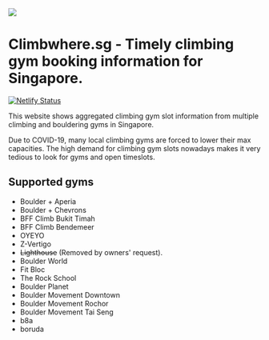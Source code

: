 <img src="https://user-images.githubusercontent.com/8543107/121490522-afec1a80-ca07-11eb-88fa-7d8210c54670.png" />

# Climbwhere.sg - Timely climbing gym booking information for Singapore. 
[![Netlify Status](https://api.netlify.com/api/v1/badges/f24978be-65f1-41ef-9743-0691952d8a68/deploy-status)](https://app.netlify.com/sites/elastic-franklin-9a8023/deploys)

This website shows aggregated climbing gym slot information from multiple climbing and bouldering gyms in Singapore.

Due to COVID-19, many local climbing gyms are forced to lower their max capacities. The high demand for climbing gym slots nowadays makes it very tedious to look for gyms and open timeslots.


## Supported gyms

* Boulder + Aperia
* Boulder + Chevrons 
* BFF Climb Bukit Timah
* BFF Climb Bendemeer
* OYEYO
* Z-Vertigo
* ~~Lighthouse~~ (Removed by owners' request).
* Boulder World
* Fit Bloc
* The Rock School
* Boulder Planet
* Boulder Movement Downtown
* Boulder Movement Rochor
* Boulder Movement Tai Seng
* b8a
* boruda

